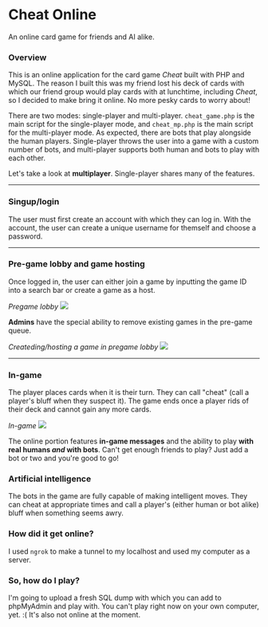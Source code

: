 # Cheat Online
An online card game for friends and AI alike.

### Overview
This is an online application for the card game _Cheat_ built with PHP and MySQL. The reason I built this was my friend lost his deck of cards with which our friend group would play cards with at lunchtime, including _Cheat_, so I decided to make bring it online. No more pesky cards to worry about!

There are two modes: single-player and multi-player. `cheat_game.php` is the main script for the single-player mode, and `cheat_mp.php` is the main script for the multi-player mode. As expected, there are bots that play alongside the human players. Single-player throws the user into a game with a custom number of bots, and multi-player supports both human and bots to play with each other.

Let's take a look at **multiplayer**. Single-player shares many of the features.

---

### Singup/login
The user must first create an account with which they can log in. With the account, the user can create a unique username for themself and choose a password.

---

### Pre-game lobby and game hosting
Once logged in, the user can either join a game by inputting the game ID into a search bar or create a game as a host.

_Pregame lobby_
<img src="https://i.imgur.com/n15tl0I.png" />

**Admins** have the special ability to remove existing games in the pre-game queue.

_Createding/hosting a game in pregame lobby_
<img src="https://i.imgur.com/OvUFvvJ.png" />

---

### In-game
The player places cards when it is their turn. They can call "cheat" (call a player's bluff when they suspect it). The game ends once a player rids of their deck and cannot gain any more cards.

_In-game_
<img src="https://i.imgur.com/0b3fIdP.png" />

The online portion features **in-game messages** and the ability to play **with real humans _and_ with bots**. Can't get enough friends to play? Just add a bot or two and you're good to go!

### Artificial intelligence
The bots in the game are fully capable of making intelligent moves. They can cheat at appropriate times and call a player's (either human or bot alike) bluff when something seems awry.

### How did it get online?
I used `ngrok` to make a tunnel to my localhost and used my computer as a server.

### So, how do I play?
I'm going to upload a fresh SQL dump with which you can add to phpMyAdmin and play with. You can't play right now on your own computer, yet. :( It's also not online at the moment.
